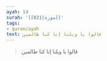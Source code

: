 ```yaml
---
ayah: 14
surah: '[[021|سورة]]'
tags:
- quran/ayah
text: قالوا يا ويلنا إنا كنا ظالمين
---
```

> قالوا يا ويلنا إنا كنا ظالمين
